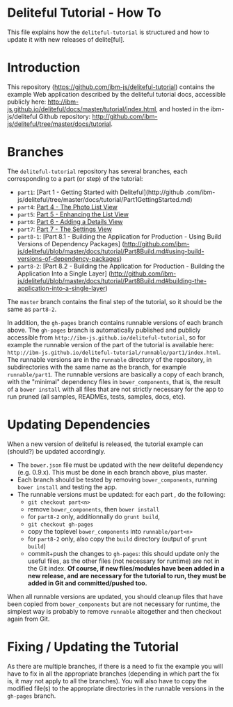 Deliteful Tutorial - How To 
===========================

This file explains how the `deliteful-tutorial` is structured and how to update it with new releases of delite[ful].

# Introduction

This repository (https://github.com/ibm-js/deliteful-tutorial) contains the example Web application described by
the deliteful tutorial docs, accessible publicly here:
http://ibm-js.github.io/deliteful/docs/master/tutorial/index.html, 
and hosted in the ibm-js/deliteful Github repository:
http://github.com/ibm-js/deliteful/tree/master/docs/tutorial.

# Branches

The `deliteful-tutorial` repository has several branches, each corresponding to a part (or step) of the tutorial:
* `part1`: [Part 1 - Getting Started with Deliteful](http://github
.com/ibm-js/deliteful/tree/master/docs/tutorial/Part1GettingStarted.md)
* `part4`: [Part 4 - The Photo List View](http://github.com/ibm-js/deliteful/tree/master/docs/tutorial/Part4ListView.md)
* `part5`: [Part 5 - Enhancing the List View](http://github.com/ibm-js/deliteful/tree/master/docs/tutorial/Part5CustomRenderer.md)
* `part6`: [Part 6 - Adding a Details View](http://github.com/ibm-js/deliteful/tree/master/docs/tutorial/Part6DetailsView.md)
* `part7`: [Part 7 - The Settings View](http://github.com/ibm-js/deliteful/tree/master/docs/tutorial/Part7SettingsView.md)
* `part8-1`: [Part 8.1 - Building the Application for Production - Using Build Versions of Dependency Packages]
(http://github.com/ibm-js/deliteful/blob/master/docs/tutorial/Part8Build.md#using-build-versions-of-dependency-packages)
* `part8-2`: [Part 8.2 - Building the Application for Production - Building the Application Into a Single Layer]
(http://github.com/ibm-js/deliteful/blob/master/docs/tutorial/Part8Build.md#building-the-application-into-a-single-layer)

The `master` branch contains the final step of the tutorial, so it should be the same as `part8-2`.

In addition, the `gh-pages` branch contains runnable versions of each branch above. The `gh-pages` branch is 
automatically published and publicly accessible from
`http://ibm-js.github.io/deliteful-tutorial`,
so for example the runnable version of the part of the tutorial is available here:                                
`http://ibm-js.github.io/deliteful-tutorial/runnable/part1/index.html`. The runnable versions are in the 
`runnable` directory of the repository, in subdirectories with the same name as the branch,
for example `runnable/part1`. The runnable versions are basically a copy of each branch, with the "minimal"
dependency files in `bower_components`, that is, the result of a `bower install` with all files that are not strictly
 necessary for the app to run pruned (all samples, READMEs, tests, samples, docs, etc).

# Updating Dependencies

When a new version of deliteful is released, the tutorial example can (should?) be updated accordingly.
* The `bower.json` file must be updated with the new deliteful dependency (e.g. 0.9.x). This must be done in each 
branch above, plus master.
* Each branch should be tested by removing `bower_components`, running `bower install` and testing the app.
* The runnable versions must be updated: for each part _<n>_, do the following:
  * `git checkout part<n>`
  * remove `bower_components`, then `bower install`
  * for `part8-2` only, additionnally do `grunt build`,
  * `git checkout gh-pages`
  * copy the toplevel `bower_components` into `runnable/part<n>`
  * for `part8-2` only, also copy the `build` directory (output of `grunt build`)
  * commit+push the changes to `gh-pages`: this should update only the useful files, 
as the other files (not necessary for runtime) are not in the Git index. **Of course, 
if new files/modules have been added in a new release, and are necessary for the tutorial to run, 
they must be added in Git and committed/pushed too.**

When all runnable versions are updated, you should cleanup files that have been copied from `bower_components` but 
are not necessary for runtime, the simplest way is probably to remove `runnable` altogether and then checkout again 
from Git.

# Fixing / Updating the Tutorial

As there are multiple branches, if there is a need to fix the example you will have to fix in all the appropriate 
branches (depending in which part the fix is, it may not apply to all the branches). You will also have to copy the 
modified file(s) to the appropriate directories in the runnable versions in the `gh-pages` branch.
